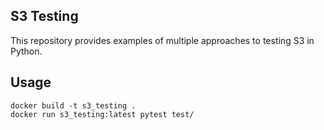 ## S3 Testing

This repository provides examples of multiple approaches to testing S3 in Python.

## Usage

```
docker build -t s3_testing .
docker run s3_testing:latest pytest test/
```